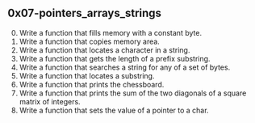 ## 0x07-pointers_arrays_strings
0.  Write a function that fills memory with a constant byte.
1.  Write a function that copies memory area.
2.  Write a function that locates a character in a string.
3.  Write a function that gets the length of a prefix substring.
4.  Write a function that searches a string for any of a set of bytes.
5.  Write a function that locates a substring.
6.  Write a function that prints the chessboard.
7.  Write a function that prints the sum of the two diagonals of a square matrix of integers.
8.  Write a function that sets the value of a pointer to a char.
